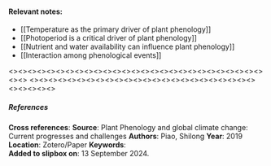 #### **Relevant notes**:
- [[Temperature as the primary driver of plant phenology]]
- [[Photoperiod is a critical driver of plant phenology]]
- [[Nutrient and water availability can influence plant phenology]]
- [[Interaction among phenological events]]


<><><><><><><><><><><><><><><><><><><><><><><><><><><><><>
<><><><><><><><><><><><><><><><><><><><><><><><><><><><><>
##### References
**Cross references**: 
**Source**: Plant Phenology and global climate change: Current progresses and challenges
**Authors**: Piao, Shilong
**Year**: 2019
**Location**: Zotero/Paper
**Keywords**:  
**Added to slipbox on**: 13 September 2024. 